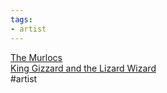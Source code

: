 ```yaml
---
tags:
- artist
---
```

   
[The Murlocs](./The%20Murlocs.md)   
[King Gizzard and the Lizard Wizard](./King%20Gizzard%20and%20the%20Lizard%20Wizard.md)   
#artist